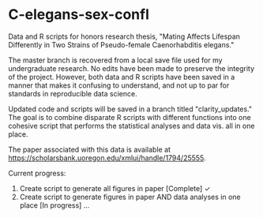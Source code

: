 # C-elegans-sex-confl
Data and R scripts for honors research thesis, "Mating Affects Lifespan Differently in Two Strains of Pseudo-female Caenorhabditis elegans."

The master branch is recovered from a local save file used for my undergraduate research. No edits have been made to preserve the integrity of the project. 
However, both data and R scripts have been saved in a manner that makes it confusing to understand, and not up to par for standards in reproducible data science.

Updated code and scripts will be saved in a branch titled "clarity_updates."
The goal is to combine disparate R scripts with different functions into one cohesive script that performs the statistical analyses and data vis. all in one place.

The paper associated with this data is available at https://scholarsbank.uoregon.edu/xmlui/handle/1794/25555.

Current progress: 

1. Create script to generate all figures in paper [Complete] ✓
2. Create script to generate figures in paper AND data analyses in one place [In progress] ...
